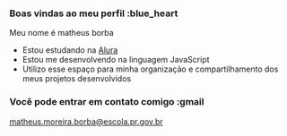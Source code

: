### Boas vindas ao meu perfil :blue_heart

Meu nome é matheus borba

- Estou estudando na [Alura](https://www.alura.com.br)
- Estou me desenvolvendo na linguagem JavaScript
- Utilizo esse espaço para minha organização e compartilhamento dos meus projetos desenvolvidos

### Você pode entrar em contato comigo :gmail

matheus.moreira.borba@escola.pr.gov.br
